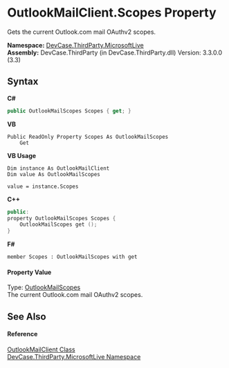 # OutlookMailClient.Scopes Property 
 

Gets the current Outlook.com mail OAuthv2 scopes.

**Namespace:**&nbsp;<a href="N_DevCase_ThirdParty_MicrosoftLive">DevCase.ThirdParty.MicrosoftLive</a><br />**Assembly:**&nbsp;DevCase.ThirdParty (in DevCase.ThirdParty.dll) Version: 3.3.0.0 (3.3)

## Syntax

**C#**<br />
``` C#
public OutlookMailScopes Scopes { get; }
```

**VB**<br />
``` VB
Public ReadOnly Property Scopes As OutlookMailScopes
	Get
```

**VB Usage**<br />
``` VB Usage
Dim instance As OutlookMailClient
Dim value As OutlookMailScopes

value = instance.Scopes

```

**C++**<br />
``` C++
public:
property OutlookMailScopes Scopes {
	OutlookMailScopes get ();
}
```

**F#**<br />
``` F#
member Scopes : OutlookMailScopes with get

```


#### Property Value
Type: <a href="T_DevCase_ThirdParty_MicrosoftLive_OutlookMailScopes">OutlookMailScopes</a><br />The current Outlook.com mail OAuthv2 scopes.

## See Also


#### Reference
<a href="T_DevCase_ThirdParty_MicrosoftLive_OutlookMailClient">OutlookMailClient Class</a><br /><a href="N_DevCase_ThirdParty_MicrosoftLive">DevCase.ThirdParty.MicrosoftLive Namespace</a><br />